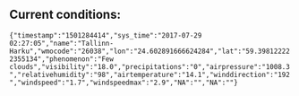 ## Current conditions: 
 ``` {"timestamp":"1501284414","sys_time":"2017-07-29 02:27:05","name":"Tallinn-Harku","wmocode":"26038","lon":"24.602891666624284","lat":"59.398122222355134","phenomenon":"Few clouds","visibility":"18.0","precipitations":"0","airpressure":"1008.3","relativehumidity":"98","airtemperature":"14.1","winddirection":"192","windspeed":"1.7","windspeedmax":"2.9","NA":"","NA":""} ```
